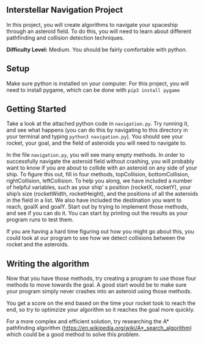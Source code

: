 ## Interstellar Navigation Project

In this project, you will create algorithms to navigate your spaceship through an asteroid field. To do this, you will need to learn about different pathfinding and collision detection techniques.

**Difficulty Level:** Medium. You should be fairly comfortable with python.

## Setup

Make sure python is installed on your computer. For this project, you will need to install pygame, which can be done with `pip3 install pygame`

## Getting Started

Take a look at the attached python code in `navigation.py`. Try running it, and see what happens (you can do this by navigating to this directory in your terminal and typing `python3 navigation.py`). You should see your rocket, your goal, and the field of asteroids you will need to navigate to.

In the file `navigation.py`, you will see many empty methods. In order to successfully navigate the asteroid field without crashing, you will probably want to know if you are about to collide with an asteroid on any side of your ship. To figure this out, fill in four methods, topCollision, bottomCollision, rightCollision, leftCollision. To help you along, we have included a number of helpful variables, such as your ship’ s position (rocketX, rocketY), your ship’s size (rocketWidth, rocketHeight), and the positions of all the asteroids in the field in a list. We also have included the destination you want to reach, goalX and goalY. Start out by trying to implement those methods, and see if you can do it. You can start by printing out the results as your program runs to test them.

If you are having a hard time figuring out how you might go about this, you could look at our program to see how we detect collisions between the rocket and the asteroids.

## Writing the algorithm

Now that you have those methods, try creating a program to use those four methods to move towards the goal. A good start would be to make sure your program simply never crashes into an asteroid using those methods.

You get a score on the end based on the time your rocket took to reach the end, so try to optimzize your algorithm so it reaches the goal more quickly.

For a more complex and efficient solution, try researching the A* pathfinding algorithm (https://en.wikipedia.org/wiki/A*_search_algorithm) which could be a good method to solve this problem.
